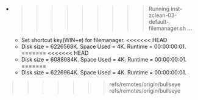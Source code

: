 * >>>>>>>>> Running inst-zclean-03-default-filemanager.sh ...
  * Set shortcut key(WIN+e) for filemanager.
<<<<<<< HEAD
  * Disk size = 6226568K. Space Used = 4K. Runtime = 00:00:00:01.
=======
<<<<<<< HEAD
  * Disk size = 6088084K. Space Used = 4K. Runtime = 00:00:00:01.
=======
  * Disk size = 6226964K. Space Used = 4K. Runtime = 00:00:00:01.
>>>>>>> refs/remotes/origin/bullseye
>>>>>>> refs/remotes/origin/bullseye
